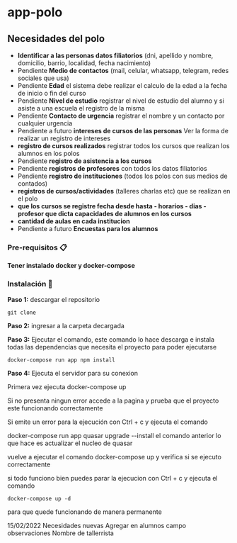# app-polo

## Necesidades del polo

- **Identificar a las personas datos filiatorios** (dni, apellido y nombre, domicilio, barrio, localidad, fecha nacimiento)
- Pendiente **Medio de contactos** (mail, celular, whatsapp, telegram, redes sociales que usa)
- Pendiente **Edad** el sistema debe realizar el calculo de la edad a la fecha de inicio o fin del curso
- Pendiente **Nivel de estudio** registrar el nivel de estudio del alumno y si asiste a una escuela el registro de la misma
- Pendiente **Contacto de urgencia** registrar el nombre y un contacto por cualquier urgencia
- Pendiente a futuro **intereses de cursos de las personas** Ver la forma de realizar un registro de intereses
- **registro de cursos realizados** registrar todos los cursos que realizan los alumnos en los polos
- Pendiente **registro de asistencia a los cursos**
- Pendiente **registros de profesores** con todos los datos filiatorios
- Pendiente **registro de instituciones** (todos los polos con sus medios de contados)
- **registros de cursos/actividades** (talleres charlas etc) que se realizan en el polo
- **que los cursos se registre fecha desde hasta - horarios - dias - profesor que dicta capacidades de alumnos en los cursos**
- **cantidad de aulas en cada institucion**
- Pendiente a futuro **Encuestas para los alumnos**

### Pre-requisitos 📋

**Tener instalado docker y docker-compose**

### Instalación 🔧

**Paso 1:** descargar el repositorio

```
git clone
```

**Paso 2:** ingresar a la carpeta decargada

**Paso 3:** Ejecutar el comando, este comando lo hace descarga e instala todas las dependencias que necesita el proyecto para poder ejecutarse

```
docker-compose run app npm install
```

**Paso 4:** Ejecuta el servidor para su conexion

Primera vez ejecuta docker-compose up

Si no presenta ningun error accede a la pagina y prueba que el proyecto este funcionando correctamente

Si emite un error para la ejecución con Ctrl + c y ejecuta el comando

docker-compose run app quasar upgrade --install
el comando anterior lo que hace es actualizar el nucleo de quasar

vuelve a ejecutar el comando docker-compose up
y verifica si se ejecuto correctamente

si todo funciono bien puedes parar la ejecucion con Ctrl + c y ejecuta el comando

```
docker-compose up -d
```

para que quede funcionando de manera permanente

15/02/2022 Necesidades nuevas
Agregar en alumnos campo observaciones
Nombre de tallerrista

